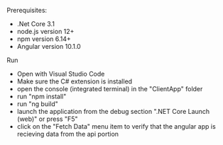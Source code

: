 Prerequisites:
- .Net Core 3.1
- node.js version 12+
- npm version 6.14+
- Angular version 10.1.0

Run
- Open with Visual Studio Code
- Make sure the C# extension is installed
- open the console (integrated terminal) in the "ClientApp" folder
- run "npm install"
- run "ng build"
- launch the application from the debug section ".NET Core Launch (web)" or press "F5"
- click on the "Fetch Data" menu item to verify that the angular app is recieving data from the api portion
